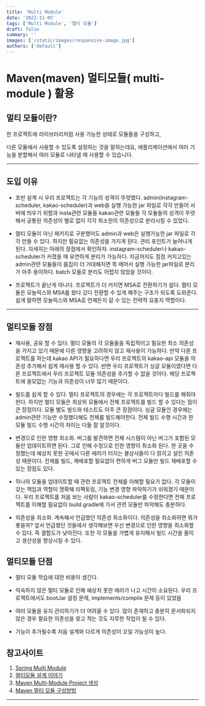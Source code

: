 ```yaml
---
title: 'Multi Module'
date: '2022-11-05'
tags: ['Multi Module', '멀티 모듈']
draft: false
summary: ''
images: ['/static/images/responsive-image.jpg']
authors: ['default']
---
```


# Maven(maven) 멀티모듈( multi-module ) 활용


## 멀티 모듈이란? 

한 프로젝트에 라이브러리처럼 사용 가능한 상태로 모듈들을 구성하고, 

다른 모듈에서 사용할 수 있도록 설정하는 것을 말하는데요, 애플리케이션에서 여러 기능을 분할해서 여러 모듈로 나타낼 때 사용할 수 있습니다.

---

## 도입 이유

- 초반 설계 시 우리 프로젝트는 각 기능의 성격이 뚜렷했다. admin(instagram-scheduler, kakao-scheduler)과 web을 실행 가능한 jar 파일로 각각 만들어 서버에 띄우기 위함과 insta관련 모듈들 kakao관련 모듈들 각 모듈들의 성격이 뚜렷해서 공통된 의존성이 별로 없이 각각 최소한의 의존성으로 분리시킬 수 있었다.

- 멀티 모듈이 아닌 패키지로 구분했어도 admin과 web은 실행가능한 jar 파일로 각각 만들 수 있다. 하지만 필요없는 의존성을 가지게 된다. 관리 포인트가 늘어나게 된다. 자세히는 아래의 장점에서 확인하자.
instagram-scheduler나 kakao-scheduler가 커졌을 때 유연하게 분리가 가능하다. 지금까지도 점점 커지고있는 admin관련 모듈들이 몸집이 더 거대해지면 똑 떼어서 실행 가능한 jar파일로 분리가 아주 용이하다. batch 모듈로 분리도 어렵지 않았을 것이다.

- 프로젝트가 끝난게 아니다. 프로젝트가 더 커지면 MSA로 전환하기가 쉽다. 멀티 모듈은 모놀릭스와 MSA를 왔다 갔다 전환할 수 있게 해주는 구조가 되도록 도와준다. 쉽게 말하면 모놀릭스와 MSA로 언제든지 갈 수 있는 전략적 요충지 역할이다.

---

## 멀티모듈 장점

-  재사용, 공유 할 수 있다. 멀티 모듈의 각 모듈들을 독립적이고 필요한 최소 의존성을 가지고 있기 때문에 다른 영향을 고려하지 않고 재사용이 가능하다. 만약 다른 프로젝트를 하는데 kakao API가 필요하다면 우리 프로젝트의 kakao-api 모듈을 의존성 추가해서 쉽게 재사용 할 수 있다. 반면 우리 프로젝트가 싱글 모듈이였다면 다른 프로젝트에서 우리 프로젝트 모듈 의존성을 추가할 수 없을 것이다. 해당 프로젝트에 쓸모없는 기능과 의존성이 너무 많기 때문이다.

-  빌드를 쉽게 할 수 있다. 멀티 프로젝트의 경우에는 각 프로젝트마다 빌드를 해줘야 한다. 하지만 멀티 모듈은 최상위 모듈에서 전체 프로젝트를 빌드 할 수 있다는 점이 큰 장점이다. 모듈 별도 빌드와 테스트도 아주 큰 장점이다. 싱글 모듈인 경우에는 admin관련 기능만 수정했다해도 전체를 빌드해야한다. 전체 빌드 수행 시간과 한 모듈 빌드 수행 시간의 차이는 다들 잘 알것이다.

- 변경으로 인한 영향 최소화. 버그를 발견하면 전체 시스템이 아닌 버그가 포함된 모듈만 업데이트하면 된다. 그로 인해 수정으로 인한 영향이 최소화 된다. 한 곳을 수정했는데 예상치 못한 곳에서 다른 에러가 터지는 불상사들이 다 얽히고 설킨 의존성 때문이다. 전체를 빌드, 재배포할 필요없이 편하게 버그 모듈만 빌드 재배포할 수 있는 장점도 있다.

- 하나의 모듈을 업데이트할 때 관련 프로젝트 전체를 이해할 필요가 없다. 각 모듈이 갖는 책임과 역할이 명확해 리팩토링, 기능 변경 영향 파악하기가 쉬워졌기 때문이다. 우리 프로젝트를 처음 보는 사람이 kakao-scheduler를 수정한다면 전체 프로젝트를 이해할 필요없이 build.gradle에 가서 관련 모듈만 파악해도 충분하다.

- 의존성을 최소화. 계속해서 언급했던 의존성 최소화이다. 의존성을 최소화하면 뭐가 좋을까? 앞서 언급했던 것들에서 생각해보면 우선 변경으로 인한 영향을 최소화할 수 있다. 즉 결합도가 낮아진다. 또한 각 모듈을 가볍게 유지해서 빌드 시간을 줄이고 생산성을 향상시킬 수 있다. 

## 멀티모듈 단점

- 멀티 모듈 학습에 대한 비용이 생긴다.

- 익숙하지 않은 멀티 모듈로 인해 예상치 못한 에러가 나고 시간이 소요된다. 우리 프로젝트에서도 bootJar 설정 문제, implements/complie 문제 등이 있었음

- 여러 모듈을 유지 관리하기가 더 어려울 수 있다. 많이 존재하고 충분히 문서화되지 않은 경우 필요한 의존성을 찾고 적는 것도 지루한 작업이 될 수 있다.

- 기능이 추가될수록 처음 설계와 다르게 의존성이 꼬일 가능성이 높다.





## 참고사이트
1. [Spring Multi Module]
2. [멀티모듈 설계 이야기]
3. [Maven Multi-Module Project 생성]
4. [Maven 멀티 모듈 구성방법]
---


[Spring Multi Module]: (https://spring.io/guides/gs/multi-module/)
[멀티모듈 설계 이야기]: (https://techblog.woowahan.com/2637/)
[Maven Multi-Module Project 생성]: (https://moonsiri.tistory.com/74)
[Maven 멀티 모듈 구성방법]: (https://batory.tistory.com/461)